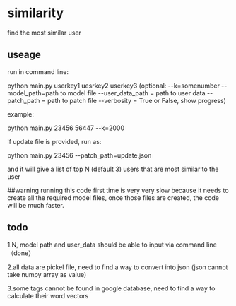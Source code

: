 # similarity
find the most similar user
## useage
run in command line:

python main.py userkey1 uesrkey2 userkey3 (optional: --k=somenumber --model_path=path to model file --user_data_path = path to user data --patch_path = path to patch file --verbosity = True or False, show progress)

example:

python main.py 23456 56447 --k=2000

if update file is provided, run as:

python main.py 23456 --patch_path=update.json

and it will give a list of top N (default 3) users that are most similar to the user

##warning
running this code first time is very very slow because it needs to create all the required model files, once those files are created, the code will be much faster. 
## todo
1.N, model path and user_data should be able to input via command line （done）

2.all data are pickel file, need to find a way to convert into json (json cannot take numpy array as value)

3.some tags cannot be found in google database, need to find a way to calculate their word vectors
